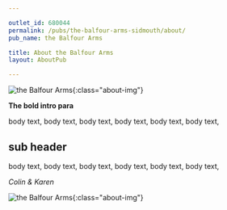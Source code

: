```yaml
---

outlet_id: 680044
permalink: /pubs/the-balfour-arms-sidmouth/about/
pub_name: the Balfour Arms

title: About the Balfour Arms
layout: AboutPub

---
```

		
	
![the Balfour Arms](/pubs/680044_the_balfour_arms/assets/garden-1000x563.jpg){:class="about-img"}

**The bold intro para**

body text, body text, body text, body text, body text, body text,  



## sub header
				
body text, body text, body text, body text, body text, body text,  

*Colin &amp; Karen*
		

![the Balfour Arms](/pubs/680044_the_balfour_arms/assets/dining-1200x563.jpg){:class="about-img"}







